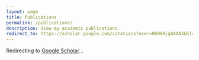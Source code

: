 ```yaml
---
layout: page
title: Publications
permalink: /publications/
description: View my academic publications.
redirect_to: https://scholar.google.com/citations?user=HSH8HjgAAAAJ&hl=en
---
```


Redirecting to [Google Scholar](https://scholar.google.com/citations?user=HSH8HjgAAAAJ&hl=en)... 